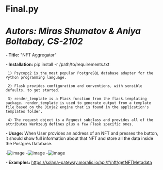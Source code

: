 # Final.py
# _Autors: Miras Shumatov & Aniya Boltabay, CS-2102_

**- Title:** "NFT Aggregator"

**- Installation:**  pip install -r /path/to/requirements.txt

     1) Psycopg2 is the most popular PostgreSQL database adapter for the Python programming language.
    
     2) Flask provides configuration and conventions, with sensible defaults, to get started. 
    
     3) render_template is a Flask function from the flask.templating package. render_template is used to generate output from a template file based on the Jinja2 engine that is found in the application's templates folder.
    
     4) The request object is a Request subclass and provides all of the attributes Werkzeug defines plus a few Flask specific ones.
    
        
**- Usage:** When User provides an address of an NFT and presses the button, it should show full information about that NFT and store all the data inside the Postgres                Database.

-![image](https://user-images.githubusercontent.com/99860769/200324787-67690d37-75d4-42cc-8374-edae2a093bba.png)
-![image](https://user-images.githubusercontent.com/99860769/200324832-41f4306d-6875-4a39-8d84-0f40159d0975.png)
-![image](https://user-images.githubusercontent.com/99860769/200324890-8486c473-3b0f-490f-a298-1b373f3fc817.png)

**- Examples:** https://solana-gateway.moralis.io/api/#/nft/getNFTMetadata
